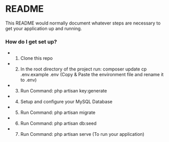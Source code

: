 # README #

This README would normally document whatever steps are necessary to get your application up and running.

### How do I get set up? ###

* 1) Clone this repo
* 2) In the root directory of the project run:
    composer update
    cp .env.example .env (Copy & Paste the environment file and rename it to .env)
* 3) Run Command: php artisan key:generate
* 4) Setup and configure your MySQL Database
* 5) Run Command: php artisan migrate
* 6) Run Command: php artisan db:seed
* 7) Run Command: php artisan serve (To run your application)